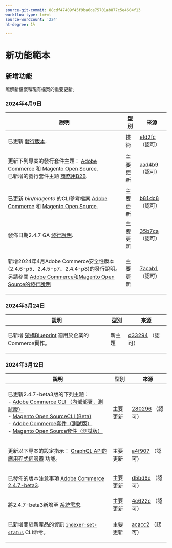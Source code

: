 ```yaml
---
source-git-commit: 88cdf47409f45f9ba6de75701ab877c5e4604f13
workflow-type: tm+mt
source-wordcount: '224'
ht-degree: 1%

---
```

# 新功能範本

## 新增功能

瞭解新檔案和現有檔案的重要更新。

### 2024年4月9日

<table style="table-layout:auto;">
  <thead>
    <tr>
      <th>說明</th>
      <th>型別</th>
      <th>來源</th>
    </tr>
  </thead>
  <tbody>
    <tr>
      <td><p>已更新 <a href="https://experienceleague.adobe.com/docs/commerce-operations/release/versions.html">發行版本</a>.</p>
</td>
      <td>技術</td>
      <td><a href="https://github.com/AdobeDocs/commerce-operations.en/commit/efd2fc4285a5cdc7ee20ead299ee16e54f9bcb83">efd2fc</a> （認可）</td>
    </tr>
    <tr>
      <td><p>更新下列專案的發行套件主題： <a href="https://experienceleague.adobe.com/en/docs/commerce-operations/release/packages/adobe-commerce">Adobe Commerce</a> 和 <a href="https://experienceleague.adobe.com/en/docs/commerce-operations/release/packages/magento-open-source">Magento Open Source</a>.<br /> 已新增的發行套件主題 <a href="https://experienceleague.adobe.com/en/docs/commerce-operations/release/packages/adobe-commerce-b2b">商務用B2B</a>.</p>
</td>
      <td>主要更新</td>
      <td><a href="https://github.com/AdobeDocs/commerce-operations.en/commit/aad4b904ba95142d1d848f934c9d3702cc37ec16">aad4b9</a> （認可）</td>
    </tr>
    <tr>
      <td><p>已更新 <em>bin/magento</em> 的CLI參考檔案 <a href="https://experienceleague.adobe.com/en/docs/commerce-operations/reference/commerce-on-premises">Adobe Commerce</a> 和 <a href="https://experienceleague.adobe.com/en/docs/commerce-operations/reference/magento-open-source">Magento Open Source</a>.</p>
</td>
      <td>主要更新</td>
      <td><a href="https://github.com/AdobeDocs/commerce-operations.en/commit/b81dc87a261f128cdb572a30ff5538dae2087c49">b81dc8</a> （認可）</td>
    </tr>
    <tr>
      <td><p>發佈日期2.4.7 GA <a href="https://experienceleague.adobe.com/en/docs/commerce-operations/release/notes/adobe-commerce/2-4-7">發行說明</a>.</p>
</td>
      <td>主要更新</td>
      <td><a href="https://github.com/AdobeDocs/commerce-operations.en/commit/35b7caafbef5ced52ef6e4907e0634dfb2a61e4f">35b7ca</a> （認可）</td>
    </tr>
    <tr>
      <td><p>新增2024年4月Adobe Commerce安全性版本(2.4.6-p5、2.4.5-p7、2.4.4-p8)的發行說明。 另請參閱 <a href="https://experienceleague.adobe.com/docs/commerce-operations/release/notes/overview.html">Adobe Commerce和Magento Open Source的發行說明</a></p>
</td>
      <td>主要更新</td>
      <td><a href="https://github.com/AdobeDocs/commerce-operations.en/commit/7acab1d8d3f7b11cc1387b5558521f282ba0873f">7acab1</a> （認可）</td>
    </tr>
  </tbody>
</table><!-- date_group -->

### 2024年3月24日

<table style="table-layout:auto;">
  <thead>
    <tr>
      <th>說明</th>
      <th>型別</th>
      <th>來源</th>
    </tr>
  </thead>
  <tbody>
    <tr>
      <td><p>已新增 <a href="https://experienceleague.adobe.com/docs/commerce-operations/implementation-playbook/architecture/enterprise-blueprint.html">架構Blueprint</a> 適用於企業的Commerce實作。</p>
</td>
      <td>新主題</td>
      <td><a href="https://github.com/AdobeDocs/commerce-operations.en/commit/d33294d02b4431d4aa473aa5d0ab42e297cfed14">d33294</a> （認可）</td>
    </tr>
  </tbody>
</table>

### 2024年3月12日

<table style="table-layout:auto;">
  <thead>
    <tr>
      <th>說明</th>
      <th>型別</th>
      <th>來源</th>
    </tr>
  </thead>
  <tbody>
    <tr>
      <td><p>已更新2.4.7-beta3版的下列主題：<br />- <a href="https://experienceleague.adobe.com/docs/commerce-operations/reference/commerce-on-premises-beta.html">Adobe Commerce CLI （內部部署，測試版）</a><br />- <a href="https://experienceleague.adobe.com/docs/commerce-operations/reference/magento-open-source-beta.html">Magento Open SourceCLI (Beta)</a><br />- <a href="https://experienceleague.adobe.com/docs/commerce-operations/release/packages/adobe-commerce-beta.html">Adobe Commerce套件（測試版）</a><br />- <a href="https://experienceleague.adobe.com/docs/commerce-operations/release/packages/magento-open-source-beta.html">Magento Open Source套件（測試版）</a></p>
</td>
      <td>主要更新</td>
      <td><a href="https://github.com/AdobeDocs/commerce-operations.en/commit/28029603b0a23eb161480363b5106142beda4180">280296</a> （認可）</td>
    </tr>
    <tr>
      <td><p>更新以下專案的設定指示： <a href="https://experienceleague.adobe.com/docs/commerce-operations/performance-best-practices/performance-best-practices/application-server.html">GraphQL API的應用程式伺服器</a> 功能。</p>
</td>
      <td>主要更新</td>
      <td><a href="https://github.com/AdobeDocs/commerce-operations.en/commit/a4f907a793b4384cb7c162c032a153fafbbc6ff3">a4f907</a> （認可）</td>
    </tr>
    <tr>
      <td><p>已發佈的版本注意事項 <a href="https://experienceleague.adobe.com/docs/commerce-operations/release/notes/adobe-commerce/2-4-7.html">Adobe Commerce 2.4.7-beta3</a>.</p>
</td>
      <td>主要更新</td>
      <td><a href="https://github.com/AdobeDocs/commerce-operations.en/commit/d5bd6e1e9af78b24c687554261a50d4dce9483d6">d5bd6e</a> （認可）</td>
    </tr>
    <tr>
      <td><p>將2.4.7-beta3新增至 <a href="https://experienceleague.adobe.com/docs/commerce-operations/installation-guide/system-requirements.html">系統需求</a>.</p>
</td>
      <td>主要更新</td>
      <td><a href="https://github.com/AdobeDocs/commerce-operations.en/commit/4c622c47862c61fc9e6587ff95b3ac45142c2318">4c622c</a> （認可）</td>
    </tr>
    <tr>
      <td><p>已新增關於新產品的資訊 <a href="https://experienceleague.adobe.com/docs/commerce-operations/configuration-guide/cli/manage-indexers.html"><code class="language-plaintext highlighter-rouge">indexer:set-status</code></a> CLI命令。</p>
</td>
      <td>主要更新</td>
      <td><a href="https://github.com/AdobeDocs/commerce-operations.en/commit/acacc285f8b977b33bb27af76c971bc4015a2b45">acacc2</a> （認可）</td>
    </tr>
  </tbody>
</table><!-- date_group --><!-- month_group --><!-- year_group -->
